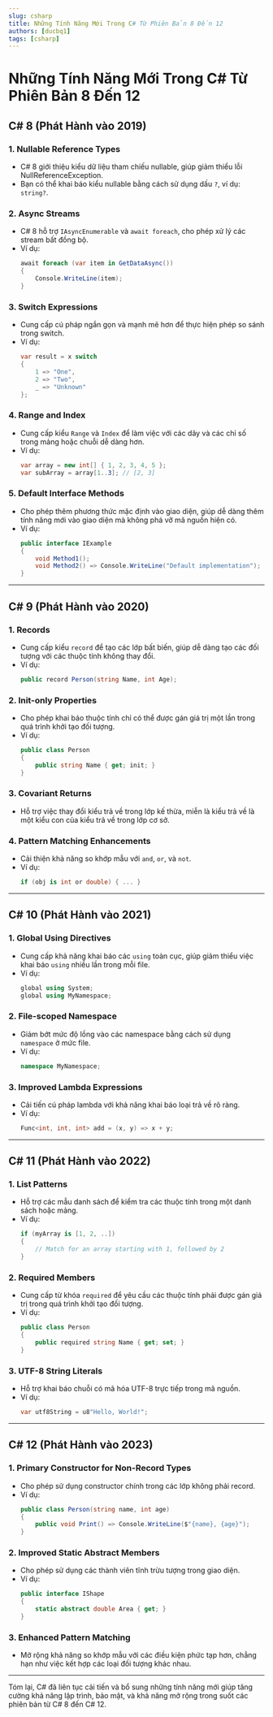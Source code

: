 ```yaml
---
slug: csharp
title: Những Tính Năng Mới Trong C# Từ Phiên Bản 8 Đến 12
authors: [ducbq1]
tags: [csharp]
---
```


# Những Tính Năng Mới Trong C# Từ Phiên Bản 8 Đến 12

## C# 8 (Phát Hành vào 2019)

### 1. **Nullable Reference Types**

- C# 8 giới thiệu kiểu dữ liệu tham chiếu nullable, giúp giảm thiểu lỗi NullReferenceException.
- Bạn có thể khai báo kiểu nullable bằng cách sử dụng dấu `?`, ví dụ: `string?`.

### 2. **Async Streams**

- C# 8 hỗ trợ `IAsyncEnumerable` và `await foreach`, cho phép xử lý các stream bất đồng bộ.
- Ví dụ:
  ```csharp
  await foreach (var item in GetDataAsync())
  {
      Console.WriteLine(item);
  }
  ```

### 3. **Switch Expressions**

- Cung cấp cú pháp ngắn gọn và mạnh mẽ hơn để thực hiện phép so sánh trong switch.
- Ví dụ:
  ```csharp
  var result = x switch
  {
      1 => "One",
      2 => "Two",
      _ => "Unknown"
  };
  ```

### 4. **Range and Index**

- Cung cấp kiểu `Range` và `Index` để làm việc với các dãy và các chỉ số trong mảng hoặc chuỗi dễ dàng hơn.
- Ví dụ:
  ```csharp
  var array = new int[] { 1, 2, 3, 4, 5 };
  var subArray = array[1..3]; // [2, 3]
  ```

### 5. **Default Interface Methods**

- Cho phép thêm phương thức mặc định vào giao diện, giúp dễ dàng thêm tính năng mới vào giao diện mà không phá vỡ mã nguồn hiện có.
- Ví dụ:
  ```csharp
  public interface IExample
  {
      void Method1();
      void Method2() => Console.WriteLine("Default implementation");
  }
  ```

---

## C# 9 (Phát Hành vào 2020)

### 1. **Records**

- Cung cấp kiểu `record` để tạo các lớp bất biến, giúp dễ dàng tạo các đối tượng với các thuộc tính không thay đổi.
- Ví dụ:
  ```csharp
  public record Person(string Name, int Age);
  ```

### 2. **Init-only Properties**

- Cho phép khai báo thuộc tính chỉ có thể được gán giá trị một lần trong quá trình khởi tạo đối tượng.
- Ví dụ:
  ```csharp
  public class Person
  {
      public string Name { get; init; }
  }
  ```

### 3. **Covariant Returns**

- Hỗ trợ việc thay đổi kiểu trả về trong lớp kế thừa, miễn là kiểu trả về là một kiểu con của kiểu trả về trong lớp cơ sở.

### 4. **Pattern Matching Enhancements**

- Cải thiện khả năng so khớp mẫu với `and`, `or`, và `not`.
- Ví dụ:
  ```csharp
  if (obj is int or double) { ... }
  ```

---

## C# 10 (Phát Hành vào 2021)

### 1. **Global Using Directives**

- Cung cấp khả năng khai báo các `using` toàn cục, giúp giảm thiểu việc khai báo `using` nhiều lần trong mỗi file.
- Ví dụ:
  ```csharp
  global using System;
  global using MyNamespace;
  ```

### 2. **File-scoped Namespace**

- Giảm bớt mức độ lồng vào các namespace bằng cách sử dụng `namespace` ở mức file.
- Ví dụ:
  ```csharp
  namespace MyNamespace;
  ```

### 3. **Improved Lambda Expressions**

- Cải tiến cú pháp lambda với khả năng khai báo loại trả về rõ ràng.
- Ví dụ:
  ```csharp
  Func<int, int, int> add = (x, y) => x + y;
  ```

---

## C# 11 (Phát Hành vào 2022)

### 1. **List Patterns**

- Hỗ trợ các mẫu danh sách để kiểm tra các thuộc tính trong một danh sách hoặc mảng.
- Ví dụ:
  ```csharp
  if (myArray is [1, 2, ..])
  {
      // Match for an array starting with 1, followed by 2
  }
  ```

### 2. **Required Members**

- Cung cấp từ khóa `required` để yêu cầu các thuộc tính phải được gán giá trị trong quá trình khởi tạo đối tượng.
- Ví dụ:
  ```csharp
  public class Person
  {
      public required string Name { get; set; }
  }
  ```

### 3. **UTF-8 String Literals**

- Hỗ trợ khai báo chuỗi có mã hóa UTF-8 trực tiếp trong mã nguồn.
- Ví dụ:
  ```csharp
  var utf8String = u8"Hello, World!";
  ```

---

## C# 12 (Phát Hành vào 2023)

### 1. **Primary Constructor for Non-Record Types**

- Cho phép sử dụng constructor chính trong các lớp không phải record.
- Ví dụ:
  ```csharp
  public class Person(string name, int age)
  {
      public void Print() => Console.WriteLine($"{name}, {age}");
  }
  ```

### 2. **Improved Static Abstract Members**

- Cho phép sử dụng các thành viên tĩnh trừu tượng trong giao diện.
- Ví dụ:
  ```csharp
  public interface IShape
  {
      static abstract double Area { get; }
  }
  ```

### 3. **Enhanced Pattern Matching**

- Mở rộng khả năng so khớp mẫu với các điều kiện phức tạp hơn, chẳng hạn như việc kết hợp các loại đối tượng khác nhau.

---

Tóm lại, C# đã liên tục cải tiến và bổ sung những tính năng mới giúp tăng cường khả năng lập trình, bảo mật, và khả năng mở rộng trong suốt các phiên bản từ C# 8 đến C# 12.
